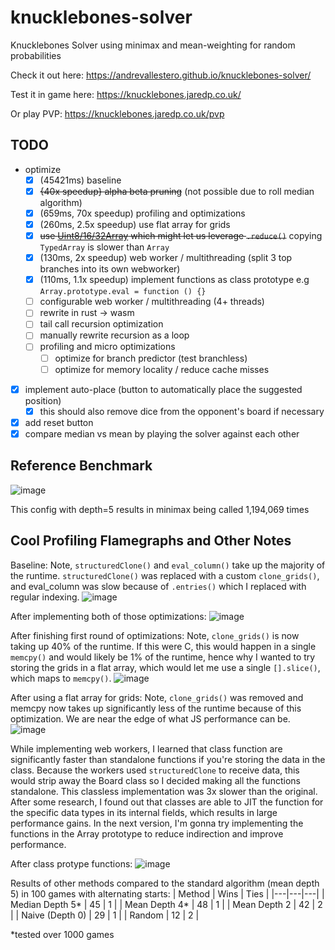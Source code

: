 # knucklebones-solver
Knucklebones Solver using minimax and mean-weighting for random probabilities

Check it out here: https://andrevallestero.github.io/knucklebones-solver/

Test it in game here: https://knucklebones.jaredp.co.uk/

Or play PVP: https://knucklebones.jaredp.co.uk/pvp

## TODO
- optimize
  - [x] (45421ms) baseline
  - [x] ~~{40x speedup} alpha beta pruning~~ (not possible due to roll median algorithm)
  - [x] (659ms, 70x speedup) profiling and optimizations 
  - [x] (260ms, 2.5x speedup) use flat array for grids
  - [x] ~~use [Uint8/16/32Array](https://developer.mozilla.org/en-US/docs/Web/JavaScript/Typed_arrays) which might let us leverage `.reduce()`~~ copying `TypedArray` is slower than `Array`
  - [x] (130ms, 2x speedup) web worker / multithreading (split 3 top branches into its own webworker)
  - [x] (110ms, 1.1x speedup) implement functions as class prototype e.g `Array.prototype.eval = function () {}`
  - [ ] configurable web worker / multithreading (4+ threads)
  - [ ] rewrite in rust -> wasm
  - [ ] tail call recursion optimization
  - [ ] manually rewrite recursion as a loop
  - [ ] profiling and micro optimizations
    - [ ] optimize for branch predictor (test branchless)
    - [ ] optimize for memory locality / reduce cache misses
- [x] implement auto-place (button to automatically place the suggested position)
  - [x] this should also remove dice from the opponent's board if necessary
- [x] add reset button
- [x] compare median vs mean by playing the solver against each other

## Reference Benchmark

![image](https://user-images.githubusercontent.com/39736205/199863284-35712a55-cf26-4e6b-b2d6-967e1b02b5c3.png)

This config with depth=5 results in minimax being called 1,194,069 times

## Cool Profiling Flamegraphs and Other Notes

Baseline: Note, `structuredClone()` and `eval_column()` take up the majority of the runtime. `structuredClone()` was replaced with a custom `clone_grids()`, and eval_column was slow because of `.entries()` which I replaced with regular indexing.
![image](https://user-images.githubusercontent.com/39736205/199864435-0aa6fb2b-db7b-4377-9e4d-13558d8f2fd5.png)

After implementing both of those optimizations:
![image](https://user-images.githubusercontent.com/39736205/199863882-f3516b19-e088-4215-bb9e-696c9ba5fbe6.png)

After finishing first round of optimizations: Note, `clone_grids()` is now taking up 40% of the runtime. If this were C, this would happen in a single `memcpy()` and would likely be 1% of the runtime, hence why I wanted to try storing the grids in a flat array, which would let me use a single `[].slice()`, which maps to `memcpy()`.
![image](https://user-images.githubusercontent.com/39736205/199864034-99848ba2-fd9b-4cbd-bf78-eda8b02043b6.png)

After using a flat array for grids: Note, `clone_grids()` was removed and memcpy now takes up significantly less of the runtime because of this optimization. We are near the edge of what JS performance can be.
![image](https://user-images.githubusercontent.com/39736205/200007470-b7b1c4ad-e7e7-4e9b-9e43-a62fa22823ee.png)

While implementing web workers, I learned that class function are significantly faster than standalone functions if you're storing the data in the class. Because the workers used `structuredClone` to receive data, this would strip away the Board class so I decided making all the functions standalone. This classless implementation was 3x slower than the original. After some research, I found out that classes are able to JIT the function for the specific data types in its internal fields, which results in large performance gains. In the next version, I'm gonna try implementing the functions in the Array prototype to reduce indirection and improve performance.

After class protype functions:
![image](https://user-images.githubusercontent.com/39736205/200122414-b13ef622-a3d9-46e8-a394-74fe1f8a8638.png)

Results of other methods compared to the standard algorithm (mean depth 5) in 100 games with alternating starts:
| Method | Wins | Ties |
|---|---|---|
| Median Depth 5* | 45 | 1 |
| Mean Depth 4* | 48 | 1 |
| Mean Depth 2 | 42 | 2 |
| Naive (Depth 0) | 29 | 1 |
| Random | 12 | 2 |

*tested over 1000 games

